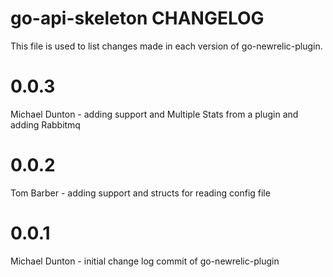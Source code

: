 go-api-skeleton CHANGELOG
==============================

This file is used to list changes made in each version of go-newrelic-plugin.

# 0.0.3

Michael Dunton - adding support and Multiple Stats from a plugin and adding Rabbitmq

# 0.0.2

Tom Barber - adding support and structs for reading config file

# 0.0.1

Michael Dunton - initial change log commit of go-newrelic-plugin
